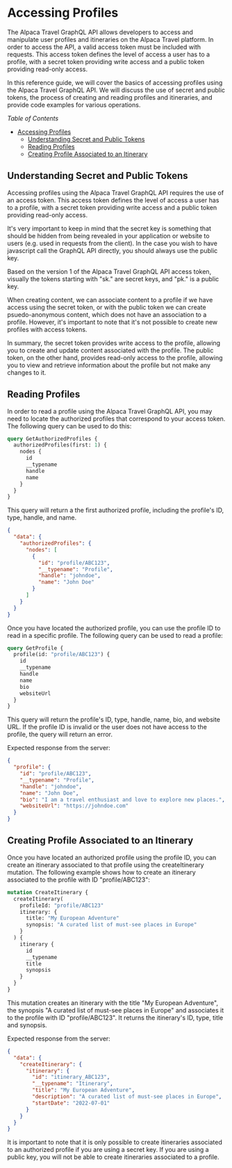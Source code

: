 # Accessing Profiles

The Alpaca Travel GraphQL API allows developers to access and manipulate user
profiles and itineraries on the Alpaca Travel platform. In order to access the
API, a valid access token must be included with requests. This access token
defines the level of access a user has to a profile, with a secret token
providing write access and a public token providing read-only access.

In this reference guide, we will cover the basics of accessing profiles using
the Alpaca Travel GraphQL API. We will discuss the use of secret and public
tokens, the process of creating and reading profiles and itineraries, and
provide code examples for various operations.

_Table of Contents_

- [Accessing Profiles](#accessing-profiles)
  - [Understanding Secret and Public Tokens](#understanding-secret-and-public-tokens)
  - [Reading Profiles](#reading-profiles)
  - [Creating Profile Associated to an Itinerary](#creating-profile-associated-to-an-itinerary)

## Understanding Secret and Public Tokens

Accessing profiles using the Alpaca Travel GraphQL API requires the use of an
access token. This access token defines the level of access a user has to a
profile, with a secret token providing write access and a public token providing
read-only access.

It's very important to keep in mind that the secret key is something that should
be hidden from being revealed in your application or website to users (e.g. used
in requests from the client). In the case you wish to have javascript call the
GraphQL API directly, you should always use the public key.

Based on the version 1 of the Alpaca Travel GraphQL API access token, visually
the tokens starting with "sk." are secret keys, and "pk." is a public key.

When creating content, we can associate content to a profile if we have access
using the secret token, or with the public token we can create psuedo-anonymous
content, which does not have an association to a profile. However, it's
important to note that it's not possible to create new profiles with access
tokens.

In summary, the secret token provides write access to the profile, allowing you
to create and update content associated with the profile. The public token, on
the other hand, provides read-only access to the profile, allowing you to view
and retrieve information about the profile but not make any changes to it.

## Reading Profiles

In order to read a profile using the Alpaca Travel GraphQL API, you may need
to locate the authorized profiles that correspond to your access token. The
following query can be used to do this:

```graphql
query GetAuthorizedProfiles {
  authorizedProfiles(first: 1) {
    nodes {
      id
      __typename
      handle
      name
    }
  }
}
```

This query will return a the first authorized profile, including the profile's
ID, type, handle, and name.

```json
{
  "data": {
    "authorizedProfiles": {
      "nodes": [
        {
          "id": "profile/ABC123",
          "__typename": "Profile",
          "handle": "johndoe",
          "name": "John Doe"
        }
      ]
    }
  }
}
```

Once you have located the authorized profile, you can use the profile ID to
read in a specific profile. The following query can be used to read a profile:

```graphql
query GetProfile {
  profile(id: "profile/ABC123") {
    id
    __typename
    handle
    name
    bio
    websiteUrl
  }
}
```

This query will return the profile's ID, type, handle, name, bio, and website
URL. If the profile ID is invalid or the user does not have access to the
profile, the query will return an error.

Expected response from the server:

```json
{
  "profile": {
    "id": "profile/ABC123",
    "__typename": "Profile",
    "handle": "johndoe",
    "name": "John Doe",
    "bio": "I am a travel enthusiast and love to explore new places.",
    "websiteUrl": "https://johndoe.com"
  }
}
```

## Creating Profile Associated to an Itinerary

Once you have located an authorized profile using the profile ID, you can create
an itinerary associated to that profile using the createItinerary mutation. The
following example shows how to create an itinerary associated to the profile
with ID "profile/ABC123":

```graphql
mutation CreateItinerary {
  createItinerary(
    profileId: "profile/ABC123"
    itinerary: {
      title: "My European Adventure"
      synopsis: "A curated list of must-see places in Europe"
    }
  ) {
    itinerary {
      id
      __typename
      title
      synopsis
    }
  }
}
```

This mutation creates an itinerary with the title "My European Adventure", the
synopsis "A curated list of must-see places in Europe" and associates it to the
profile with ID "profile/ABC123". It returns the itinerary's ID, type, title and
synopsis.

Expected response from the server:

```json
{
  "data": {
    "createItinerary": {
      "itinerary": {
        "id": "itinerary_ABC123",
        "__typename": "Itinerary",
        "title": "My European Adventure",
        "description": "A curated list of must-see places in Europe",
        "startDate": "2022-07-01"
      }
    }
  }
}
```

It is important to note that it is only possible to create itineraries
associated to an authorized profile if you are using a secret key. If you are
using a public key, you will not be able to create itineraries associated to a
profile.
